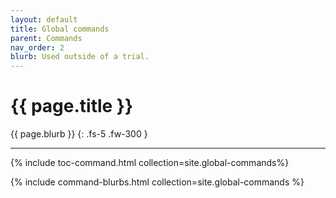 ```yaml
---
layout: default
title: Global commands
parent: Commands
nav_order: 2
blurb: Used outside of a trial.
--- 
```


# {{ page.title }}

{{ page.blurb }}
{: .fs-5 .fw-300 }

---

<!-- Command TOC -->
{% include toc-command.html collection=site.global-commands%}

<!-- Command blurbs -->
{% include command-blurbs.html collection=site.global-commands %}

